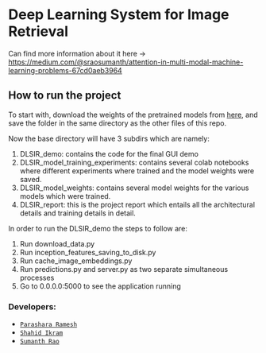 # Deep Learning System for Image Retrieval

Can find more information about it here -> https://medium.com/@sraosumanth/attention-in-multi-modal-machine-learning-problems-67cd0aeb3964


## How to run the project

To start with,
download the weights of the pretrained models from [here](https://mega.nz/#F!zow0XCRT!xlSu9UGgAKO56gszuTQkdQ),  and save the folder in the same directory as the other files of this repo.

Now the base directory will have 3 subdirs which are namely:
  1.	DLSIR_demo: contains the code for the final GUI demo
  2.	DLSIR_model_training_experiments: contains several colab notebooks where different experiments where trained and the model weights were saved.
  3.	DLSIR_model_weights: contains several model weights for the various models which were trained.
  4.  DLSIR_report: this is the project report which entails all the architectural details and training details in detail.

In order to run the DLSIR_demo the steps to follow are:
  1.	Run download_data.py
  2.	Run inception_features_saving_to_disk.py
  3.	Run cache_image_embeddings.py
  4.	Run predictions.py and server.py as two separate simultaneous processes
  5.	Go to 0.0.0.0:5000 to see the application running
  
### Developers:
  - [`Parashara Ramesh`](https://github.com/ParasharaRamesh)
  - [`Shahid Ikram`](https://github.com/shahidikram0701)
  - [`Sumanth Rao`](https://github.com/sumanthrao)
